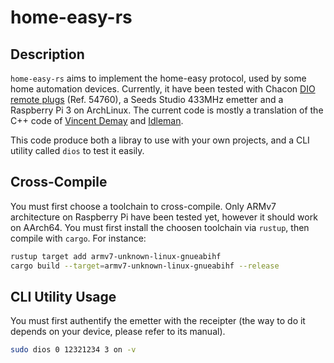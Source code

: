 home-easy-rs
============

Description
-----------

`home-easy-rs` aims to implement the home-easy protocol, used by some home automation devices. Currently, it have been tested with Chacon [DIO remote plugs](https://www.leroymerlin.fr/v3/p/produits/lot-de-3-prises-telecommandables-interieure-dio-e183624) (Ref. 54760), a Seeds Studio 433MHz emetter and a Raspberry Pi 3 on ArchLinux. The current code is mostly a translation of the C++ code of [Vincent Demay](http://www.homautomation.org/2013/10/09/how-to-control-di-o-devices-with-a-raspberry/) and [Idleman](http://blog.idleman.fr/raspberry-pi-10-commander-le-raspberry-pi-par-radio/).

This code produce both a libray to use with your own projects, and a CLI utility called `dios` to test it easily.

Cross-Compile
-------------

You must first choose a toolchain to cross-compile. Only ARMv7 architecture on Raspberry Pi have been tested yet, however it should work on AArch64. You must first install the choosen toolchain via `rustup`, then compile with `cargo`. For instance:

```bash
rustup target add armv7-unknown-linux-gnueabihf
cargo build --target=armv7-unknown-linux-gnueabihf --release
```

CLI Utility Usage
-----------------

You must first authentify the emetter with the receipter (the way to do it depends on your device, please refer to its manual).

```bash
sudo dios 0 12321234 3 on -v
```
